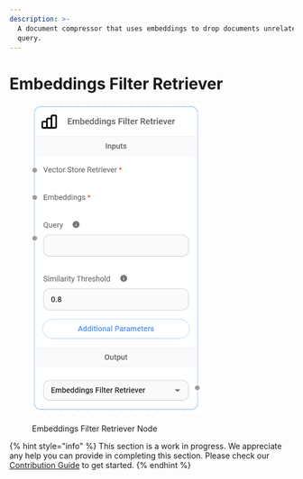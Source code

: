 ```yaml
---
description: >-
  A document compressor that uses embeddings to drop documents unrelated to the
  query.
---
```


# Embeddings Filter Retriever

<figure><img src="../../../.gitbook/assets/image (131).png" alt="" width="299"><figcaption><p>Embeddings Filter Retriever Node</p></figcaption></figure>

{% hint style="info" %}
This section is a work in progress. We appreciate any help you can provide in completing this section. Please check our [Contribution Guide](broken-reference) to get started.
{% endhint %}
